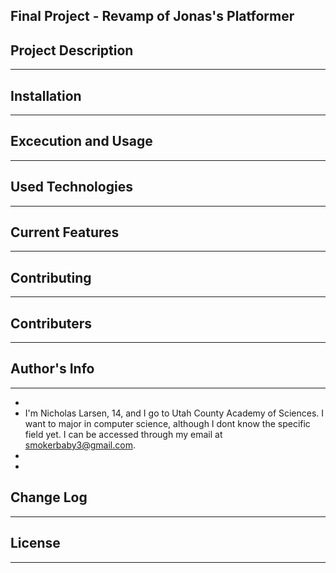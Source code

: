 ## Final Project - Revamp of Jonas's Platformer

## Project Description
---


## Installation
---


## Excecution and Usage
---


## Used Technologies
---


## Current Features
---


## Contributing
---


## Contributers
---

## Author's Info
---
- 
- I'm Nicholas Larsen, 14, and I go to Utah County Academy of Sciences. I want to major in computer science, although I dont know the specific field yet. I can be accessed through my email at smokerbaby3@gmail.com.
- 
- 
## Change Log
---

## License
---
